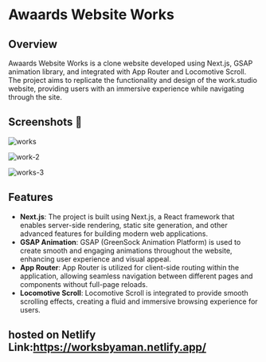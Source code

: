 # Awaards Website Works

## Overview
Awaards Website Works is a clone website developed using Next.js, GSAP animation library, and integrated with App Router and Locomotive Scroll. The project aims to replicate the functionality and design of the work.studio website, providing users with an immersive experience while navigating through the site.


## Screenshots 📸

![works](https://github.com/amanqureshi454/Awaards-Website-Works/assets/119878277/20552602-0484-4bfe-be9a-5a3d1f03c5e9)



![work-2](https://github.com/amanqureshi454/Awaards-Website-Works/assets/119878277/a34cced8-742c-4d30-90bb-28c6b5462dbc)



![works-3](https://github.com/amanqureshi454/Awaards-Website-Works/assets/119878277/fa051885-cdba-4ca2-94c9-60590ebd3c86)



## Features


- **Next.js**: The project is built using Next.js, a React framework that enables server-side rendering, static site generation, and other advanced features for building modern web applications.
- **GSAP Animation**: GSAP (GreenSock Animation Platform) is used to create smooth and engaging animations throughout the website, enhancing user experience and visual appeal.
- **App Router**: App Router is utilized for client-side routing within the application, allowing seamless navigation between different pages and components without full-page reloads.
- **Locomotive Scroll**: Locomotive Scroll is integrated to provide smooth scrolling effects, creating a fluid and immersive browsing experience for users.

## hosted on Netlify Link:https://worksbyaman.netlify.app/



